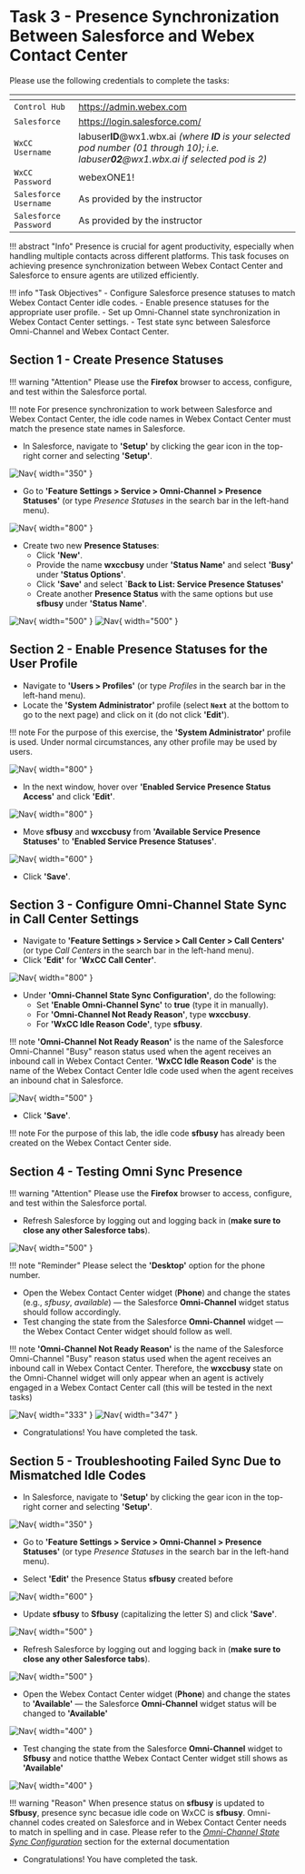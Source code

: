 # Task 3 - Presence Synchronization Between Salesforce and Webex Contact Center



Please use the following credentials to complete the tasks:

| <!-- -->                  | <!-- -->         |
| ------------------------- | ---------------- |
| `Control Hub`             | <a href="https://admin.webex.com" target="_blank">https://admin.webex.com</a> |
| `Salesforce`   | <a href="https://login.salesforce.com" target="_blank">https://login.salesforce.com/</a> |
| `WxCC Username`       | labuser**ID**@wx1.wbx.ai     _(where **ID** is your selected pod number (01 through 10); i.e. labuser**02**@wx1.wbx.ai if selected pod is 2)_       |
| `WxCC Password`       | webexONE1!         |
| `Salesforce Username`       | As provided by the instructor       |
| `Salesforce Password`       | As provided by the instructor       |


!!! abstract "Info"
	Presence is crucial for agent productivity, especially when handling multiple contacts across different platforms. 
 	This task focuses on achieving presence synchronization between Webex Contact Center and Salesforce to ensure agents are utilized efficiently.

!!! info "Task Objectives"
	- Configure Salesforce presence statuses to match Webex Contact Center idle codes.
	- Enable presence statuses for the appropriate user profile.
	- Set up Omni-Channel state synchronization in Webex Contact Center settings.
	- Test state sync between Salesforce Omni-Channel and Webex Contact Center.

## **Section 1 - Create Presence Statuses**

!!! warning "Attention"
	Please use the **Firefox** browser to access, configure, and test within the Salesforce portal.


!!! note
	For presence synchronization to work between Salesforce and Webex Contact Center, the idle code names in Webex Contact Center must match the presence state names in Salesforce.


- In Salesforce, navigate to **'Setup'** by clicking the gear icon in the top-right corner and selecting **'Setup'**.

![Nav](./assets/t2s1p1.png){ width="350" }

- Go to **'Feature Settings > Service > Omni-Channel > Presence Statuses'** (or type _Presence Statuses_ in the search bar in the left-hand menu).

![Nav](./assets/t2s1p2.png){ width="800" }

- Create  two new **Presence Statuses**:
	- Click **'New'**.
	- Provide the name **wxccbusy** under **'Status Name'** and select **'Busy'** under **'Status Options'**.
	- Click **'Save'** and select **`Back to List: Service Presence Statuses'**
	- Create another **Presence Status** with the same options but use **sfbusy** under **'Status Name'**.

![Nav](./assets/t2s1p3.png){ width="500" }
![Nav](./assets/t2s1p4.png){ width="500" }


## **Section 2 - Enable Presence Statuses for the User Profile** 

- Navigate to **'Users > Profiles'** (or type _Profiles_ in the search bar in the left-hand menu).
- Locate the **'System Administrator'** profile (select **`Next`** at the bottom to go to the next page) and click on it (do not click **'Edit'**).

!!! note
	For the purpose of this exercise, the **'System Administrator'** profile is used. Under normal circumstances, any other profile may be used by users.

![Nav](./assets/t2s1p5.png){ width="800" }

- In the next window, hover over **'Enabled Service Presence Status Access'** and click **'Edit'**.

![Nav](./assets/t2s1p6.png){ width="800" }

- Move **sfbusy** and **wxccbusy** from **'Available Service Presence Statuses'** to **'Enabled Service Presence Statuses'**.

![Nav](./assets/t2s1p7.png){ width="600" }

- Click **'Save'**.


## **Section 3 - Configure Omni-Channel State Sync in Call Center Settings**

- Navigate to **'Feature Settings > Service > Call Center > Call Centers'** (or type _Call Centers_ in the search bar in the left-hand menu).
- Click **'Edit'** for **'WxCC Call Center'**.

![Nav](./assets/t2s3p1.png){ width="800" }

- Under **'Omni-Channel State Sync Configuration'**, do the following:
	- Set **'Enable Omni-Channel Sync'** to **true** (type it in manually).
	- For **'Omni-Channel Not Ready Reason'**, type **wxccbusy**.
	- For **'WxCC Idle Reason Code'**, type **sfbusy**.

!!! note
	**'Omni-Channel Not Ready Reason'** is the name of the Salesforce Omni-Channel "Busy" reason status used when the agent receives an inbound call in Webex Contact Center.
 	**'WxCC Idle Reason Code'** is the name of the Webex Contact Center Idle code used when the agent receives an inbound chat in Salesforce.

![Nav](./assets/t2s3p2.png){ width="500" }

- Click **'Save'**.

!!! note
	For the purpose of this lab, the idle code **sfbusy** has already been created on the Webex Contact Center side.




## **Section 4 - Testing Omni Sync Presence**


!!! warning "Attention"
	Please use the **Firefox** browser to access, configure, and test within the Salesforce portal.

- Refresh Salesforce by logging out and logging back in (**make sure to close any other Salesforce tabs**).

![Nav](./assets/t2s4p1a.png){ width="500" }


!!! note "Reminder" 
	Please select the **'Desktop'** option for the phone number.

- Open the Webex Contact Center widget (**Phone**) and change the states (e.g., _sfbusy_, _available_) — the Salesforce **Omni-Channel** widget status should follow accordingly.
- Test changing the state from the Salesforce **Omni-Channel** widget — the Webex Contact Center widget should follow as well.

!!! note
	**'Omni-Channel Not Ready Reason'** is the name of the Salesforce Omni-Channel "Busy" reason status used when the agent receives an inbound call in Webex Contact Center. Therefore, the **wxccbusy** state on the Omni-Channel widget will only appear when an agent is actively engaged in a Webex Contact Center call (this will be tested in the next tasks)

![Nav](./assets/t2s4p2a.png){ width="333" }
![Nav](./assets/t2s4p2b.png){ width="347" }

- Congratulations! You have completed the task.

## Section 5 - Troubleshooting Failed Sync Due to Mismatched Idle Codes


- In Salesforce, navigate to **'Setup'** by clicking the gear icon in the top-right corner and selecting **'Setup'**.

![Nav](./assets/t2s1p1.png){ width="350" }

- Go to **'Feature Settings > Service > Omni-Channel > Presence Statuses'** (or type _Presence Statuses_ in the search bar in the left-hand menu).

- Select **'Edit'** the Presence Status **sfbusy** created before 

![Nav](./assets/t3s41p1.png){ width="600" }

- Update **sfbusy** to **Sfbusy** (capitalizing the letter S) and click **'Save'**.

![Nav](./assets/t3s41p2.png){ width="500" }

- Refresh Salesforce by logging out and logging back in (**make sure to close any other Salesforce tabs**).

![Nav](./assets/t2s4p1a.png){ width="500" }

- Open the Webex Contact Center widget (**Phone**) and change the states to **'Available'** — the Salesforce **Omni-Channel** widget status will be changed to **'Available'**

![Nav](./assets/t3s41p3.png){ width="400" }

- Test changing the state from the Salesforce **Omni-Channel** widget to **Sfbusy** and notice thatthe Webex Contact Center widget still shows as  **'Available'**

![Nav](./assets/t3s41p4.png){ width="400" }

!!! warning "Reason" 
    When presence status on **sfbusy** is updated to **Sfbusy**, presence sync becasue idle code on WxCC is **sfbusy**. 
	Omni-channel codes created on Salesforce and in Webex Contact Center needs to match in spelling and in case. 
    Please refer to the [_Omni-Channel State Sync Configuration_](https://help.webex.com/en-us/article/dyidod/Integrate-Webex-Contact-Center-with-Salesforce-(Version-2-New)#reference-template_2cf241c7-ade1-49d6-9582-b38467cb85f4) section for the external documentation  

- Congratulations! You have completed the task.

